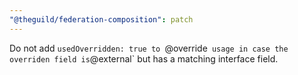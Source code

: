 ```yaml
---
"@theguild/federation-composition": patch
---
```


Do not add `usedOverridden: true to `@override` usage in case the overriden field is`@external` but has a matching interface field.
